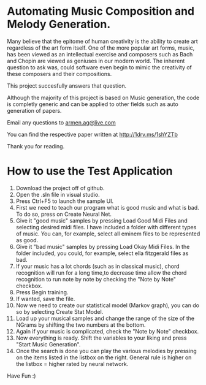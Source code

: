 Automating Music Composition and Melody Generation.
==================================================

Many believe that the epitome of human creativity is the ability to create art regardless of the art form itself. One of the more popular art forms, music, has been viewed as an intellectual exercise and composers such as Bach and Chopin are viewed as geniuses in our modern world. The inherent question to ask was, could software even begin to mimic the creativity of these composers and their compositions. 

This project succesfully answers that question.

Although the majority of this project is based on Music generation, the code is completly generic and can be applied to other fields such as auto generation of papers. 

Email any questions to armen.ag@live.com

You can find the respective paper written at http://1drv.ms/1shYZTb

Thank you for reading.

How to use the Test Application
========================================
1. Download the project off of github.
2. Open the .sln file in visual studio.
3. Press Ctrl+F5 to launch the sample UI.
4. First we need to teach our program what is good music and what is bad. To do so, press on Create Neural Net.
5. Give it "good music" samples by pressing Load Good Midi Files and selecting desired midi files. I have included a folder with different types of music. You can, for example, select all eminem files to be represented as good.
6. Give it "bad music" samples by pressing Load Okay Midi Files. In the folder included, you could, for example, select ella fitzgerald files as bad.
7. If your music has a lot chords (such as in classical music), chord recognition will run for a long time,to decrease time allow the chord recognition to run note by note by checking the "Note by Note" checkbox. 
8. Press Begin training.
9. If wanted, save the file.
10. Now we need to create our statistical model (Markov graph), you can do so by selecting Create Stat Model.
11. Load up your musical samples and change the range of the size of the NGrams by shifting the two numbers at the bottom.
12. Again if your music is complicated, check the "Note by Note" checkbox.
13. Now everything is ready. Shift the variables to your liking and press "Start Music Generation".
14. Once the search is done you can play the various melodies by pressing on the items listed in the listbox on the right. General rule is higher on the listbox = higher rated by neural network.

Have Fun :)
